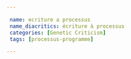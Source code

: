 ```yaml
---

 name: ecriture a processus
 name_diacritics: écriture à processus
 categories: [Genetic Criticism]
 tags: [processus-programme]

---
```

